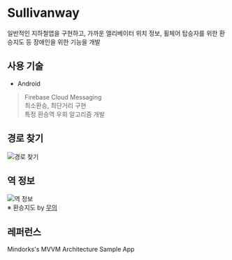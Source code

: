 # Sullivanway
일반적인 지하철앱을 구현하고, 가까운 엘리베이터 위치 정보, 휠체어 탑승자를 위한 환승지도 등 장애인을 위한 기능을 개발

## 사용 기술
- Android
> Firebase Cloud Messaging<br>
> 최소환승, 최단거리 구현<br>
> 특정 환승역 우회 알고리즘 개발

## 경로 찾기
![경로 찾기](https://postfiles.pstatic.net/MjAxOTAyMThfOTgg/MDAxNTUwNDcyMDI4ODc3.OXUkG0VwnUE-1gPUpl_b9vy5PsfQ-ySQ1AvmwYDlYuUg.Us27SPffLrazDPSQ0sZDJTR55R_sgB2z-FtAHwPzDCgg.PNG.dragon20002/%EA%B7%B8%EB%A6%BC9.png?type=w580)

## 역 정보
![역 정보](https://postfiles.pstatic.net/MjAxOTAyMThfOTMg/MDAxNTUwNDcyMDI4ODc2.Nml0sNSy6U8TMFkWEhqdS5iLdNHZoJ4NUNosQ34soSkg.ngRwCs-j22jJTxQsYu1uhCwJER15uPCHGcX95uyFlOIg.PNG.dragon20002/%EA%B7%B8%EB%A6%BC11.png?type=w580)
<br>
※ 환승지도 by [무의](https://www.wearemuui.com/kr/specialproject/)

## 레퍼런스
Mindorks's MVVM Architecture Sample App